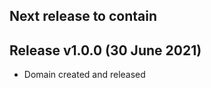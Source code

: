 Next release to contain
-----------------------


Release v1.0.0 (30 June 2021)
-----------------------------
- Domain created and released
